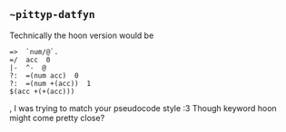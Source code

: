 ## `~pittyp-datfyn`
Technically the hoon version would be

```
=>  `num/@`.
=/  acc  0
|-  ^-  @
?:  =(num acc)  0
?:  =(num +(acc))  1
$(acc +(+(acc)))
```

, I was trying to match your pseudocode style :3 Though keyword hoon might come pretty close?